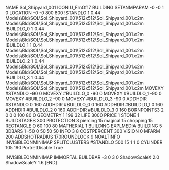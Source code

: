 NAME Sol_Shipyard_001
ICON U_FrnOf17
BUILDING
SETANMPARAM -0 -0 1 0
LOCATION -0 -0 800 800
!STANDLO      1 0.44 Models\Bld\SOL\Sol_Shipyard_001\512x512\Sol_Shipyard_001.c2m Models\Bld\SOL\Sol_Shipyard_001\512x512\Sol_Shipyard_001.c2m 
!BUILDLO_0    1 0.44 Models\Bld\SOL\Sol_Shipyard_001\512x512\Sol_Shipyard_001.c2m Models\Bld\SOL\Sol_Shipyard_001\512x512\Sol_Shipyard_001.c2m 
!BUILDLO_1    1 0.44 Models\Bld\SOL\Sol_Shipyard_001\512x512\Sol_Shipyard_001.c2m Models\Bld\SOL\Sol_Shipyard_001\512x512\Sol_Shipyard_001.c2m 
!BUILDLO_2    1 0.44 Models\Bld\SOL\Sol_Shipyard_001\512x512\Sol_Shipyard_001.c2m Models\Bld\SOL\Sol_Shipyard_001\512x512\Sol_Shipyard_001.c2m 
!BUILDLO_3    1 0.44 Models\Bld\SOL\Sol_Shipyard_001\512x512\Sol_Shipyard_001.c2m Models\Bld\SOL\Sol_Shipyard_001\512x512\Sol_Shipyard_001.c2m 
MOVEXY #STANDLO   -90 0
MOVEXY #BUILDLO_0 -90 0
MOVEXY #BUILDLO_1 -90 0
MOVEXY #BUILDLO_2 -90 0
MOVEXY #BUILDLO_3 -90 0
ADDHDIR #STANDLO 0 160
ADDHDIR #BUILDLO_0 0 160
ADDHDIR #BUILDLO_1 0 160
ADDHDIR #BUILDLO_2 0 160
ADDHDIR #BUILDLO_3 0 160
BORNPOINTS3 2 0 0 0 100 80 0
GEOMETRY 1 199 32
LIFE     3000
PRICE 1 STONE 1
BUILDSTAGES 300
PROTECTION 3 piercing 15 magical 15 chopping 15
RECTANGLE    0 60 100 80
MATHERIAL 1 BUILDING
EXPLMEDIA BUILDING 5
3DBARS 1 -50 0 50 50 50
INFO 3 8
COSTPERCENT 300
VISION 0
MFARM 200
ADDSHOTRADIUS 170ROUNDLOCK 9
NOALTINFO
INVISIBLEONMINIMAP
SPLITCLUSTERS #STANDLO 500 15 1 1 0
CYLINDER 105 190
PortretDisable True

INVISIBLEONMINIMAP
IMMORTAL
BUILDBAR -3 0 3 0
ShadowScaleX 2.0
ShadowScaleY 1.6
[END]
